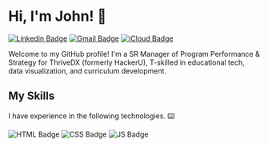 # Hi, I'm John! 👋
[![Linkedin Badge](https://img.shields.io/badge/-johnp-blue?style=flat&logo=Linkedin&logoColor=white&link=https://www.linkedin.com/in/john-pendergrass-2a700a62/)](https://www.linkedin.com/in/john-pendergrass-2a700a62/)
[![Gmail Badge](https://img.shields.io/badge/-j.w.pendergrass-c14438?style=flat&logo=Gmail&logoColor=white&link=mailto:j.w.pendergrass@gmail.com)](mailto:j.w.pendergrass@gmail.com)
[![iCloud Badge](https://img.shields.io/badge/-john.pendergrass-006ee6?style=flat&logo=iCloud&logoColor=white&link=mailto:john.pendergrass@me.com)](mailto:john.pendergrass@me.com)

Welcome to my GitHub profile! I'm a SR Manager of Program Performance & Strategy for ThriveDX (formerly HackerU), T-skilled in educational tech, data visualization, and curriculum development.

## My Skills
I have experience in the following technologies. :keyboard:

![HTML Badge](https://shields.io/badge/language-HTML-blue)
![CSS Badge](https://shields.io/badge/language-CSS-red)
![JS Badge](https://shields.io/badge/language-JavaScript-yellow)
